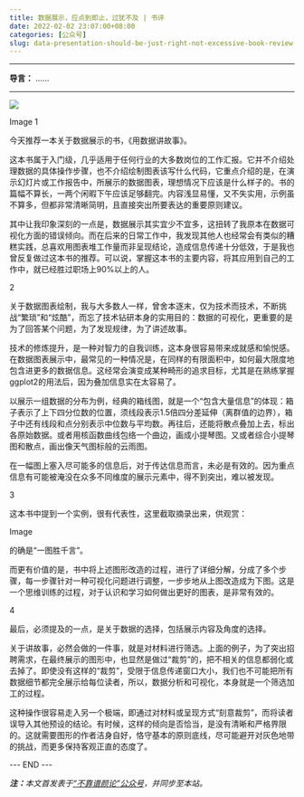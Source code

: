 ```yaml
---
title: 数据展示，应点到即止，过犹不及 | 书评
date: 2022-02-02 23:07:00+08:00
categories: [公众号]
slug: data-presentation-should-be-just-right-not-excessive-book-review
---
```


---

**导言：** ……

---

<img src="/images/2020-06-29/code.png" style="max-width:300px"/>

Image
1

今天推荐一本关于数据展示的书，《用数据讲故事》。

这本书属于入门级，几乎适用于任何行业的大多数岗位的工作汇报。它并不介绍处理数据的具体操作步骤，也不介绍绘制图表该写什么代码，它重点介绍的是，在演示幻灯片或工作报告中，所展示的数据图表，理想情况下应该是什么样子的。书的篇幅不算长，一两个闲暇下午应该足够翻完。内容浅显易懂，又不失实用，示例虽不算多，但都非常清晰简明，且直接突出所要表达的重要原则建议。

其中让我印象深刻的一点是，数据展示其实宜少不宜多，这扭转了我原本在数据可视化方面的错误倾向。而在后来的日常工作中，我发现其他人也经常会有类似的糟糕实践，总喜欢用图表堆工作量而非呈现结论，造成信息传递十分低效，于是我也曾反复做过这本书的推荐。可以说，掌握这本书的主要内容，将其应用到自己的工作中，就已经胜过职场上90%以上的人。

2

关于数据图表绘制，我与大多数人一样，曾舍本逐末，仅为技术而技术，不断挑战“繁琐”和“炫酷”，而忘了技术钻研本身的实用目的：数据的可视化，更重要的是为了回答某个问题，为了发现规律，为了讲述故事。

技术的修炼提升，是一种对智力的自我训练，这本身很容易带来成就感和愉悦感。在数据图表展示中，最常见的一种情况是，在同样的有限面积中，如何最大限度地包含进更多的数据信息。这经常会演变成某种畸形的追求目标，尤其是在熟练掌握ggplot2的用法后，因为叠加信息实在太容易了。

以展示一组数据的分布为例，经典的箱线图，就是一个“包含大量信息”的体现：箱子表示了上下四分位数的位置，须线段表示1.5倍四分差延伸（离群值的边界），箱子中还有线段和点分别表示中位数与平均数。再往后，还能将散点叠加上去，标出各原始数据。或者用核函数曲线包络一个曲边，画成小提琴图。又或者综合小提琴图和散点，画出像天气图标般的云雨图。

在一幅图上塞入尽可能多的信息后，对于传达信息而言，未必是有效的。因为重点信息有可能被淹没在众多不同维度的展示元素中，得不到突出，难以被发现。

3

这本书中提到一个实例，很有代表性，这里截取摘录出来，供观赏：

Image

的确是“一图胜千言”。

而更有价值的是，书中将上述图形改造的过程，进行了详细分解，分成了多个步骤，每一步骤针对一种可视化问题进行调整，一步步地从上图改造成为下图。这是一个思维训练的过程，对于认识和学习如何做出更好的图表，是非常有效的。

4

最后，必须提及的一点，是关于数据的选择，包括展示内容及角度的选择。

关于讲故事，必然会做的一件事，就是对材料进行筛选。上面的例子，为了突出招聘需求，在最终展示的图形中，也显然是做过“裁剪”的，把不相关的信息都弱化或去掉了。即使没有这样的“裁剪”，受限于信息传递窗口大小，我们也不可能把所有数据细节都完全展示给每位读者，所以，数据分析和可视化，本身就是一个筛选加工的过程。

这种操作很容易走入另一个极端，即通过对材料或呈现方式“刻意裁剪”，而将读者误导入其他预设的结论。有时候，这样的倾向是否恰当，是没有清晰和严格界限的。这就需要图形的作者洁身自好，恪守基本的原则底线，尽可能避开对灰色地带的挑战，而更多保持客观正直的态度了。


<div class="p-5 text-center">--- END ---</div>

<i><b>注：</b>本文首发表于[“不靠谱颜论”公众号](https://mp.weixin.qq.com/s/al92yGYeq2NJ_JoYMB_Wkw)，并同步至本站。</i>
